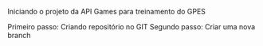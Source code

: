 Iniciando o projeto da API Games para treinamento do GPES

Primeiro passo: Criando repositório no GIT
Segundo passo: Criar uma nova branch